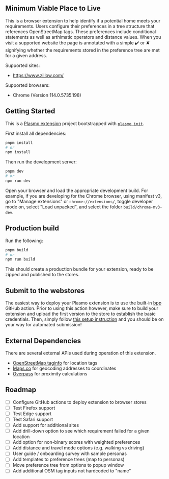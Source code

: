 ## Minimum Viable Place to Live

This is a browser extension to help identify if a potential home meets your requirements. Users configure their preferences in a tree structure that references OpenStreetMap tags. These preferences include conditional statements as well as arthimatic operators and distance values. When you visit a supported website the page is annotated with a simple ✔️ or ✘ signifying whether the requirements stored in the preference tree are met for a given address.

Supported sites:
- https://www.zillow.com/

Supported browsers:
- Chrome (Version 114.0.5735.198)

## Getting Started

This is a [Plasmo extension](https://docs.plasmo.com/) project bootstrapped with [`plasmo init`](https://www.npmjs.com/package/plasmo).

First install all dependencies:

```bash
pnpm install
# or
npm install
```

Then run the development server:

```bash
pnpm dev
# or
npm run dev
```

Open your browser and load the appropriate development build. For example, if you are developing for the Chrome browser, using manifest v3, go to "Manage extensions" or `chrome://extensions/`, toggle developer mode on, select "Load unpacked", and select the folder `build/chrome-mv3-dev`.

## Production build

Run the following:

```bash
pnpm build
# or
npm run build
```

This should create a production bundle for your extension, ready to be zipped and published to the stores.

## Submit to the webstores

The easiest way to deploy your Plasmo extension is to use the built-in [bpp](https://bpp.browser.market) GitHub action. Prior to using this action however, make sure to build your extension and upload the first version to the store to establish the basic credentials. Then, simply follow [this setup instruction](https://docs.plasmo.com/framework/workflows/submit) and you should be on your way for automated submission!

## External Dependencies

There are several external APIs used during operation of this extension.
- [OpenStreetMap taginfo](https://taginfo.openstreetmap.org/) for location tags
- [Maps.co](https://geocode.maps.co) for geocoding addresses to coordinates
- [Overpass](https://www.overpass-api.de) for proximity calculations

## Roadmap

- [ ] Configure GitHub actions to deploy extension to browser stores
- [ ] Test Firefox support
- [ ] Test Edge support
- [ ] Test Safari support
- [ ] Add support for additional sites
- [ ] Add drill-down option to see which requirement failed for a given location
- [ ] Add option for non-binary scores with weighted preferences
- [ ] Add distance and travel mode options (e.g. walking vs driving)
- [ ] User guide / onboarding survey with sample personas
- [ ] Add templates to preference trees (map to personas)
- [ ] Move preference tree from options to popup window
- [ ] Add additional OSM tag inputs not hardcoded to "name"
